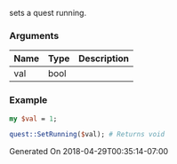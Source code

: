 sets a quest running.
### Arguments
**Name**|**Type**|**Description**
:---|:---|:---
val|bool|

### Example

```perl
my $val = 1;

quest::SetRunning($val); # Returns void
```


Generated On 2018-04-29T00:35:14-07:00